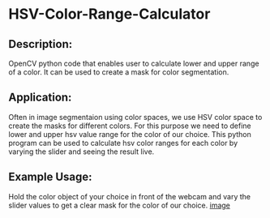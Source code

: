 # HSV-Color-Range-Calculator
## Description:
  OpenCV python code that enables user to calculate lower and upper range of a color. It can be used to create a mask for color segmentation.
  
## Application:
  Often in image segmentaion using color spaces, we use HSV color space to create the masks for different colors. For this purpose we need to define lower and upper hsv value range for the color of our choice. This python program can be used to calculate hsv color ranges for each color by varying the slider and seeing the result live.

## Example Usage:
  Hold the color object of your choice in front of the webcam and vary the slider values to get a clear mask for the color of our choice.
[image](https://user-images.githubusercontent.com/35259816/216229234-4ec74813-62e4-4178-9c7a-df729cee55f3.png)